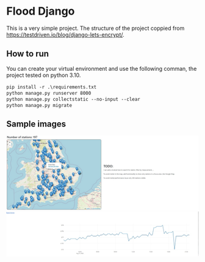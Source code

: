 # Flood Django

This is a very simple project. The structure of the project coppied from https://testdriven.io/blog/django-lets-encrypt/. 


## How to run

You can create your virtual environment and use the following comman, the project tested on python 3.10.

```
pip install -r .\requirements.txt
python manage.py runserver 8000
python manage.py collectstatic --no-input --clear
python manage.py migrate
```

## Sample images

![alt text](https://raw.githubusercontent.com/NazaninTafreshi/flood_django/master/home.jpg)
![alt text](https://raw.githubusercontent.com/NazaninTafreshi/flood_django/master/station.jpg)
